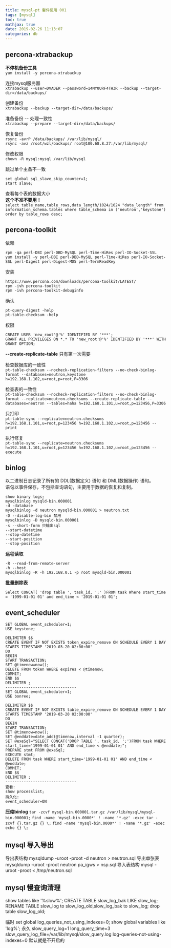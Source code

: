 ```yaml
---
title: mysql-pt 套件使用 001
tags: [mysql]
toc: true
mathjax: true
date: 2019-02-26 11:13:07
categories: db
---
```

## percona-xtrabackup 
**不停机备份工具**  
`yum install -y percona-xtrabackup` 

连接mysql服务器  
`xtrabackup --user=DVADER --password=14MY0URF4TH3R --backup --target-dir=/data/backups/`  

创建备份  
`xtrabackup --backup --target-dir=/data/backups/`  

准备备份 -- 处理一致性  
`xtrabackup --prepare --target-dir=/data/backups/`  

恢复备份  
`rsync -avrP /data/backups/ /var/lib/mysql/`  
`rsync -avz /root/wzl/backups/ root@100.68.8.27:/var/lib/mysql/`  

修改权限  
`chown -R mysql:mysql /var/lib/mysql` 

跳过单个主备不一致
```
set global sql_slave_skip_counter=1;
start slave;  
```

查看每个表的数据大小  
**这个不准不要用！**  
`select table_name,table_rows,data_length/1024/1024 "data_length" from information_schema.tables where table_schema in ('neutron','keystone') order by table_rows desc;`

## percona-toolkit
依赖  
```
rpm -qa perl-DBI perl-DBD-MySQL perl-Time-HiRes perl-IO-Socket-SSL  
yum install -y perl-DBI perl-DBD-MySQL perl-Time-HiRes perl-IO-Socket-SSL perl-Digest perl-Digest-MD5 perl-TermReadKey  
```

安装  
```
https://www.percona.com/downloads/percona-toolkit/LATEST/  
rpm -ivh percona-toolkit  
rpm -ivh percona-toolkit-debuginfo  
```

确认  
```
pt-query-digest -help  
pt-table-checksum -help  
```

权限  
```
CREATE USER 'new_root'@'%' IDENTIFIED BY '***';    
GRANT ALL PRIVILEGES ON *.* TO 'new_root'@'%' IDENTIFIED BY '***' WITH GRANT OPTION;  
```

**--create-replicate-table** 只有第一次需要 

检查数据库的一致性  
`pt-table-checksum --nocheck-replication-filters --no-check-binlog-format --databases=neutron,keystone h=192.168.1.102,u=root,p=root,P=3306`  

检查表的一致性  
`pt-table-checksum --nocheck-replication-filters --no-check-binlog-format --replicate=neutron.checksums --create-replicate-table --databases=neutron --tables=haha h=192.168.1.101,u=root,p=123456,P=3306`  

只打印  
`pt-table-sync --replicate=neutron.checksums h=192.168.1.101,u=root,p=123456 h=192.168.1.102,u=root,p=123456 --print`  

执行修复  
`pt-table-sync --replicate=neutron.checksums h=192.168.1.101,u=root,p=123456 h=192.168.1.102,u=root,p=123456 --execute`  

## binlog
以二进制日志记录了所有的 DDL(数据定义) 语句 和 DML(数据操作) 语句。  
语句以事件保存，不包括查询语句，主要用于数据的恢复和复制。
```
show binary logs;
mysqlbinlog mysqld-bin.000001
-d -database
mysqlbinlog -d neutron mysqld-bin.000001 > neutron.txt
-D --disable-log-bin 禁用
mysqlbinlog -D mysqld-bin.000001
-s --short-form 只输出sql
--start-datetime
--stop-datetime
--start-position
--stop-position
```

**远程读取** 
```
-R --read-from-remote-server  
-h --host  
mysqlbinlog -R -h 192.168.0.1 -p root mysqld-bin.000001
```

**批量删除表**
```
Select CONCAT( 'drop table ', task_id, ';' )FROM task Where start_time = '1999-01-01 01' and end_time < '2019-01-01 01';
```

## event_scheduler
```
SET GLOBAL event_scheduler=1;
USE keystone;

DELIMITER $$
CREATE EVENT IF NOT EXISTS token_expire_remove ON SCHEDULE EVERY 1 DAY STARTS TIMESTAMP '2019-03-20 02:00:00'
DO
BEGIN
START TRANSACTION;
SET @timenow=now();
DELETE FROM token WHERE expires < @timenow;
COMMIT;
END $$
DELIMITER ;
-------------------------------
SET GLOBAL event_scheduler=1;
USE bonree;

DELIMITER $$
CREATE EVENT IF NOT EXISTS table_expire_remove ON SCHEDULE EVERY 1 DAY STARTS TIMESTAMP '2019-03-20 02:00:00'
DO
BEGIN
START TRANSACTION;
SET @timenow=now();
SET @enddate=date_add(@timenow,interval -1 quarter);
SET @exeSql="SELECT CONCAT('DROP TABLE ', task_id, ';')FROM task WHERE start_time='1999-01-01 01' AND end_time < @enddate;";
PREPARE stmt FROM @exeSql;
EXECUTE stmt;
DELETE FROM task WHERE start_time='1999-01-01 01' AND end_time < @enddate;
COMMIT;
END $$
DELIMITER ;
-------------------------------
查看:
show processlist;
持久化:
event_scheduler=ON
```

**压缩binlog**
`tar -zcvf mysql-bin.000001.tar.gz /var/lib/mysql/mysql-bin.000001;`
`find -name 'mysql-bin.0000*' ! -name '*.gz' -exec tar -zcvf {}.tar.gz {} \;`
`find -name 'mysql-bin.0000*' ! -name '*.gz' -exec echo {} \;`

## mysql 导入导出
导出表结构
mysqldump -uroot -proot -d neutron > neutron.sql
导出单张表
mysqldump -uroot -proot neutron pa_igws > nsp.sql
导入表结构
mysql -uroot -proot < /tmp/neutron.sql

## mysql 慢查询清理
show tables like '%slow%';
CREATE TABLE slow_log_bak LIKE slow_log;
RENAME TABLE slow_log to slow_log_old,slow_log_bak to slow_log;
drop table slow_log_old;

临时
set global log_queries_not_using_indexes=0;
show global variables like 'log%';
永久
slow_query_log=1
long_query_time=3
slow_query_log_file=/var/lib/mysql/slow_query.log
log-queries-not-using-indexes=0 默认就是不开启的
